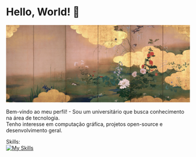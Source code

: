 # Hello, World! 👋

![Imagem](./assets/wallhaven-vmk698.jpg)

Bem-vindo ao meu perfil! - Sou um universitário que busca conhecimento na área de tecnologia.  
Tenho interesse em computação gráfica, projetos open-source e desenvolvimento geral.

Skills:  
[![My Skills](https://skillicons.dev/icons?i=linux,c,java,python,postgres,html,css,js)](https://skillicons.dev)